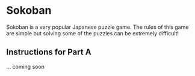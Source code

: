 # Sokoban

Sokoban is a very popular Japanese puzzle game. The rules of this game are simple but solving some of the puzzles can be extremely difficult!

## Instructions for Part A

... coming soon
